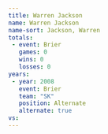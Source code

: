 ```yaml
---
title: Warren Jackson
name: Warren Jackson
name-sort: Jackson, Warren
totals:
 - event: Brier
   games: 0
   wins: 0
   losses: 0
years:
 - year: 2008
   event: Brier
   team: "SK"
   position: Alternate
   alternate: true
vs:
---
```

